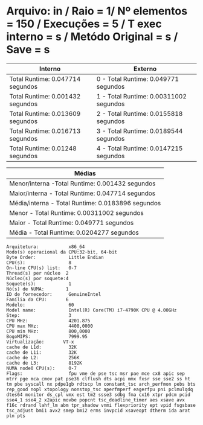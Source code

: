 # Arquivo: in / Raio = 1/ Nº elementos = 150 / Execuções = 5 / T exec interno = s / Metódo Original = s / Save = s
| Interno | Externo |
|---------| ------- |
|Total Runtime: 0.047714 segundos |0 - Total Runtime: 0.049771 segundos |
|Total Runtime: 0.001432 segundos |1 - Total Runtime: 0.00311002 segundos |
|Total Runtime: 0.013609 segundos |2 - Total Runtime: 0.0155818 segundos |
|Total Runtime: 0.016713 segundos |3 - Total Runtime: 0.0189544 segundos |
|Total Runtime: 0.01248 segundos |4 - Total Runtime: 0.0147215 segundos |
 
|Médias|
|------|
|Menor/interna -Total Runtime: 0.001432 segundos |
|Maior/interna - Total Runtime: 0.047714 segundos |
|Média/interna - Total Runtime: 0.0183896 segundos |
Menor - Total Runtime: 0.00311002 segundos |
Maior - Total Runtime: 0.049771 segundos |
Média - Total Runtime: 0.0204277 segundos |
```<code>
Arquitetura:           x86_64
Modo(s) operacional da CPU:32-bit, 64-bit
Byte Order:            Little Endian
CPU(s):                8
On-line CPU(s) list:   0-7
Thread(s) per núcleo  2
Núcleo(s) por soquete:4
Soquete(s):            1
Nó(s) de NUMA:        1
ID de fornecedor:      GenuineIntel
Família da CPU:       6
Modelo:                60
Model name:            Intel(R) Core(TM) i7-4790K CPU @ 4.00GHz
Step:                  3
CPU MHz:               4201.875
CPU max MHz:           4400,0000
CPU min MHz:           800,0000
BogoMIPS:              7999.95
Virtualização:       VT-x
cache de L1d:          32K
cache de L1i:          32K
cache de L2:           256K
cache de L3:           8192K
NUMA node0 CPU(s):     0-7
Flags:                 fpu vme de pse tsc msr pae mce cx8 apic sep mtrr pge mca cmov pat pse36 clflush dts acpi mmx fxsr sse sse2 ss ht tm pbe syscall nx pdpe1gb rdtscp lm constant_tsc arch_perfmon pebs bts rep_good nopl xtopology nonstop_tsc aperfmperf eagerfpu pni pclmulqdq dtes64 monitor ds_cpl vmx est tm2 ssse3 sdbg fma cx16 xtpr pdcm pcid sse4_1 sse4_2 x2apic movbe popcnt tsc_deadline_timer aes xsave avx f16c rdrand lahf_lm abm tpr_shadow vnmi flexpriority ept vpid fsgsbase tsc_adjust bmi1 avx2 smep bmi2 erms invpcid xsaveopt dtherm ida arat pln pts
